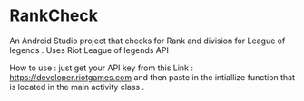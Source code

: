 # RankCheck
An Android Studio project that checks for Rank and division for League of legends . Uses Riot League of legends API

How to use :
  just get your API key from this Link : https://developer.riotgames.com and then paste in the intiallize function that is located in the
  main activity class .
